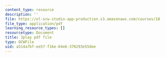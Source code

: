 ```yaml
---
content_type: resource
description: ''
file: https://ol-ocw-studio-app-production.s3.amazonaws.com/courses/18-01sc-single-variable-calculus-fall-2010/a514a7bfee57f16e64e6376293e55dee_kCPVBl953eY.pdf
file_type: application/pdf
learning_resource_types: []
resourcetype: Document
title: 3play pdf file
type: OCWFile
uid: a514a7bf-ee57-f16e-64e6-376293e55dee
---
```

